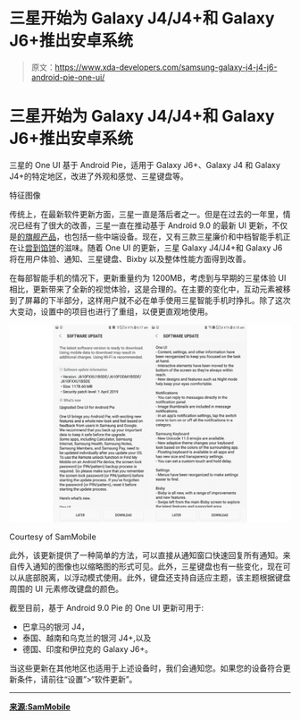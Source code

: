 # 三星开始为 Galaxy J4/J4+和 Galaxy J6+推出安卓系统

> 原文：<https://www.xda-developers.com/samsung-galaxy-j4-j4-j6-android-pie-one-ui/>

# 三星开始为 Galaxy J4/J4+和 Galaxy J6+推出安卓系统

三星的 One UI 基于 Android Pie，适用于 Galaxy J6+、Galaxy J4 和 Galaxy J4+的特定地区，改进了外观和感觉、三星键盘等。

特征图像

传统上，在最新软件更新方面，三星一直是落后者之一。但是在过去的一年里，情况已经有了很大的改善，三星一直在推动基于 Android 9.0 的最新 UI 更新，不仅是[的旗舰产品](https://www.xda-developers.com/one-ui-android-pie-galaxy-s8-galaxy-note-8-all-major-us-carriers-unlocked/)，也包括一些中端设备。现在，又有三款三星廉价和中档智能手机正在让[尝到馅饼](https://www.xda-developers.com/samsung-galaxy-j8-android-pie-one-ui/)的滋味。随着 One UI 的更新，三星 Galaxy J4/J4+和 Galaxy J6 将在用户体验、通知、三星键盘、Bixby 以及整体性能方面得到改善。

在每部智能手机的情况下，更新重量约为 1200MB，考虑到与早期的三星体验 UI 相比，更新带来了全新的视觉体验，这是合理的。在主要的变化中，互动元素被移到了屏幕的下半部分，这样用户就不必在单手使用三星智能手机时挣扎。除了这次大变动，设置中的项目也进行了重组，以便更直观地使用。

 <picture>![galaxy j6 android pie update one ui](img/e480e09a61004e933de4bb0218f108b2.png)</picture> 

Courtesy of SamMobile

此外，该更新提供了一种简单的方法，可以直接从通知窗口快速回复所有通知。来自传入通知的图像也以缩略图的形式可见。此外，三星键盘也有一些变化，现在可以从底部脱离，以浮动模式使用。此外，键盘还支持自适应主题，该主题根据键盘周围的 UI 元素修改键盘的颜色。

截至目前，基于 Android 9.0 Pie 的 One UI 更新可用于:

*   巴拿马的银河 J4，
*   泰国、越南和乌克兰的银河 J4+,以及
*   德国、印度和伊拉克的 Galaxy J6+。

当这些更新在其他地区也适用于上述设备时，我们会通知您。如果您的设备符合更新条件，请前往“设置”>“软件更新”。

* * *

[**来源:SamMobile**](https://www.sammobile.com/2019/04/27/galaxy-j4-plus-galaxy-j6-plus-android-pie-update)